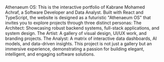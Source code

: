 Athenaeum OS:
This is the interactive portfolio of Kabrane Mohamed Achraf, a Software Developer and Data Analyst. Built with React and TypeScript, the website is designed as a futuristic "Athenaeum OS" that invites you to explore projects through three distinct personas:
The Architect: Showcasing robust backend systems, full-stack applications, and system design.
The Artist: A gallery of visual design, UI/UX work, and branding projects.
The Analyst: A matrix of interactive data dashboards, AI models, and data-driven insights.
This project is not just a gallery but an immersive experience, demonstrating a passion for building elegant, intelligent, and engaging software solutions.
